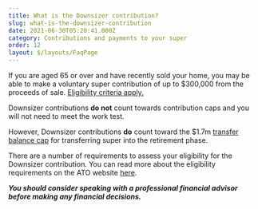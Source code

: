 ```yaml
---
title: What is the Downsizer contribution?
slug: what-is-the-downsizer-contribution
date: 2021-06-30T05:20:41.000Z
category: Contributions and payments to your super
order: 12
layout: $/layouts/FaqPage
---
```

If you are aged 65 or over and have recently sold your home, you may be able to make a voluntary super contribution of up to $300,000 from the proceeds of sale. [Eligibility criteria apply.](https://www.ato.gov.au/Individuals/Super/In-detail/Growing-your-super/Downsizer-contributions-for-individuals/?anchor=Howyouwillknowifyouareeligible#Howyouwillknowifyouareeligible)

Downsizer contributions **do not** count towards contribution caps and you will not need to meet the work test.

However, Downsizer contributions **do** count toward the $1.7m [transfer balance cap](https://www.ato.gov.au/individuals/super/withdrawing-and-using-your-super/transfer-balance-cap/) for transferring super into the retirement phase.

There are a number of requirements to assess your eligibility for the Downsizer contribution. You can read more about the eligibility requirements on the ATO website [here](https://www.ato.gov.au/Individuals/Super/Growing-your-super/Adding-to-your-super/Downsizing-contributions-into-superannuation/).

***You should consider speaking with a professional financial advisor before making any financial decisions.*** 